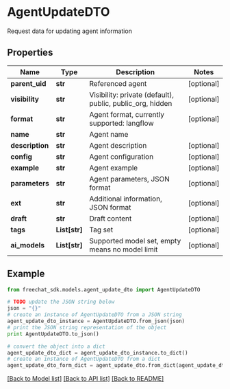 # AgentUpdateDTO

Request data for updating agent information

## Properties

Name | Type | Description | Notes
------------ | ------------- | ------------- | -------------
**parent_uid** | **str** | Referenced agent | [optional] 
**visibility** | **str** | Visibility: private (default), public, public_org, hidden | [optional] 
**format** | **str** | Agent format, currently supported: langflow | [optional] 
**name** | **str** | Agent name | 
**description** | **str** | Agent description | [optional] 
**config** | **str** | Agent configuration | [optional] 
**example** | **str** | Agent example | [optional] 
**parameters** | **str** | Agent parameters, JSON format | [optional] 
**ext** | **str** | Additional information, JSON format | [optional] 
**draft** | **str** | Draft content | [optional] 
**tags** | **List[str]** | Tag set | [optional] 
**ai_models** | **List[str]** | Supported model set, empty means no model limit | [optional] 

## Example

```python
from freechat_sdk.models.agent_update_dto import AgentUpdateDTO

# TODO update the JSON string below
json = "{}"
# create an instance of AgentUpdateDTO from a JSON string
agent_update_dto_instance = AgentUpdateDTO.from_json(json)
# print the JSON string representation of the object
print AgentUpdateDTO.to_json()

# convert the object into a dict
agent_update_dto_dict = agent_update_dto_instance.to_dict()
# create an instance of AgentUpdateDTO from a dict
agent_update_dto_form_dict = agent_update_dto.from_dict(agent_update_dto_dict)
```
[[Back to Model list]](../README.md#documentation-for-models) [[Back to API list]](../README.md#documentation-for-api-endpoints) [[Back to README]](../README.md)


